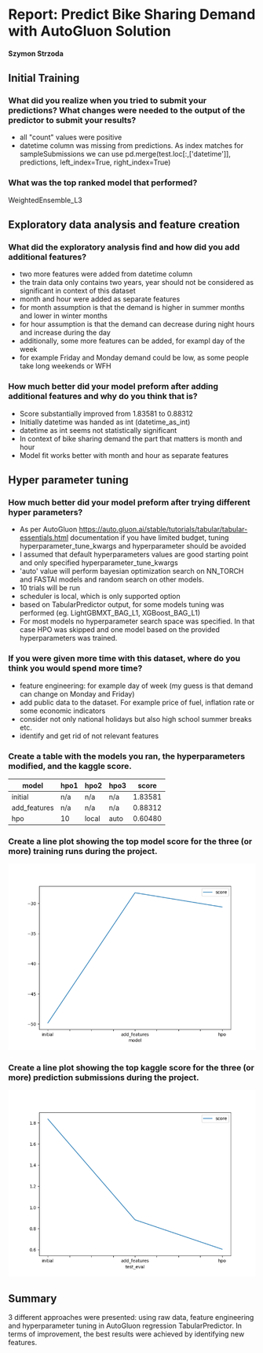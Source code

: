 # Report: Predict Bike Sharing Demand with AutoGluon Solution
#### Szymon Strzoda

## Initial Training
### What did you realize when you tried to submit your predictions? What changes were needed to the output of the predictor to submit your results?
* all "count" values were positive
* datetime column was missing from predictions. As index matches for sampleSubmissions we can use pd.merge(test.loc[:,['datetime']], predictions, left_index=True, right_index=True) 

### What was the top ranked model that performed?
WeightedEnsemble_L3

## Exploratory data analysis and feature creation
### What did the exploratory analysis find and how did you add additional features?
* two more features were added from datetime column 
* the train data only contains two years, year should not be considered as significant in context of this dataset
* month and hour were added as separate features
* for month assumption is that the demand is higher in summer months and lower in winter months 
* for hour assumption is that the demand can decrease during night hours and increase during the day 
* additionally, some more features can be added, for exampl day of the week
* for example Friday and Monday demand could be low, as some people take long weekends or WFH 

### How much better did your model preform after adding additional features and why do you think that is?
* Score substantially improved from 1.83581 to 0.88312
* Initially datetime was handed as int (datetime_as_int) 
* datetime as int seems not statistically significant
* In context of bike sharing demand the part that matters is month and hour
* Model fit works better with month and hour as separate features

## Hyper parameter tuning
### How much better did your model preform after trying different hyper parameters?
* As per AutoGluon https://auto.gluon.ai/stable/tutorials/tabular/tabular-essentials.html documentation if you have limited budget, tuning hyperparameter_tune_kwargs and hyperparameter should be avoided
* I assumed that default hyperparameters values are good starting point and only specified hyperparameter_tune_kwargs
* 'auto' value will perform bayesian optimization search on NN_TORCH and FASTAI models and random search on other models.
* 10 trials will be run 
* scheduler is local, which is only supported option 
* based on TabularPredictor output, for some models tuning was performed (eg. LightGBMXT_BAG_L1, XGBoost_BAG_L1)
* For most models no hyperparameter search space was specified. In that case HPO was skipped and one model based on the provided hyperparameters was trained.


### If you were given more time with this dataset, where do you think you would spend more time?
* feature engineering: for example day of week (my guess is that demand can change on Monday and Friday)
* add public data to the dataset. For example price of fuel, inflation rate or some economic indicators
* consider not only national holidays but also high school summer breaks etc.
* identify and get rid of not relevant features

### Create a table with the models you ran, the hyperparameters modified, and the kaggle score.
|model| hpo1 | hpo2  | hpo3 |score|
|--|------|-------|------|-|
|initial| n/a  | n/a   | n/a  |1.83581|
|add_features| n/a  | n/a   | n/a  |0.88312|
|hpo| 10   | local | auto |0.60480|


### Create a line plot showing the top model score for the three (or more) training runs during the project.

![model_train_score.png](model_train_score.png)

### Create a line plot showing the top kaggle score for the three (or more) prediction submissions during the project.

![model_test_score.png](model_test_score.png)

## Summary
3 different approaches were presented: using raw data, feature engineering and hyperparameter tuning in AutoGluon regression TabularPredictor.
In terms of improvement, the best results were achieved by identifying new features.

